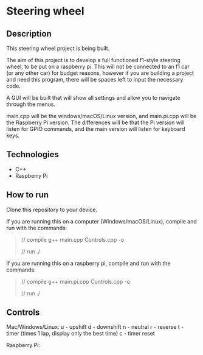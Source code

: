 # Steering wheel

## Description
This steering wheel project is being built.

The aim of this project is to develop a full functioned f1-style steering wheel, to be put on a raspberry pi. This will not be connected to an f1 car (or any other car) for budget reasons, however if you are building a project and need this program, there will be spaces left to input the necessary code. 

A GUI will be built that will show all settings and allow you to navigate through the menus. 

main.cpp will be the windows/macOS/Linux version, and main.pi.cpp will be the Raspberry Pi version. The differences will be that the Pi version will listen for GPIO commands, and the main version will listen for keyboard keys.

## Technologies
- C++
- Raspberry Pi

## How to run

Clone this repository to your device.

If you are running this on a computer (Windows/macOS/Linux), compile and run with the commands:
> // compile
> g++ main.cpp Controls.cpp -o <app-name>
> 
> // run
> ./<app-name>

If you are running this on a raspberry pi, compile and run with the commands:
> // compile
> g++ main.pi.cpp Controls.cpp -o <app-name>
> 
> // run
> ./<app-name>

## Controls

Mac/Windows/Linux:
u - upshift
d - downshift
n - neutral
r - reverse
t - timer (times 1 lap, display only the best time)
c - timer reset

Raspberry Pi:


